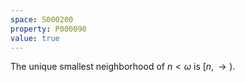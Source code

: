 ```yaml
---
space: S000200
property: P000090
value: true
---
```


The unique smallest neighborhood of $n<\omega$ is
$[n,\rightarrow)$.
